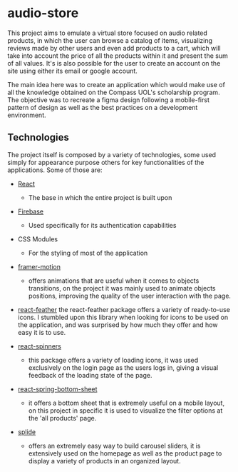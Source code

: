 # audio-store

This project aims to emulate a virtual store focused on audio related products, in which the user can browse a catalog of items, visualizing reviews made by other users and even add products to a cart, which will take into account the price of all the products within it and present the sum of all values. It's is also possible for the user to create an account on the site using either its email or google account.

The main idea here was to create an application which would make use of all the knowledge obtained on the Compass UOL's scholarship program. The objective was to recreate a figma design following a mobile-first pattern of design as well as the best practices on a development environment.

## Technologies

The project itself is composed by a variety of technologies, some used simply for appearance purpose others for key functionalities of the applications. Some of those are:

- [React](https://react.dev/)

  - The base in which the entire project is built upon

- [Firebase](https://firebase.google.com/)

  - Used specifically for its authentication capabilities

- CSS Modules

  - For the styling of most of the application

- [framer-motion](https://www.framer.com/motion/)

  - offers animations that are useful when it comes to objects transitions, on the project it was mainly used to animate objects positions, improving the quality of the user interaction with the page.

- [react-feather](https://github.com/feathericons/react-feather)
  the react-feather package offers a variety of ready-to-use icons. I stumbled upon this library when looking for icons to be used on the application, and was surprised by how much they offer and how easy it is to use.

- [react-spinners](https://github.com/davidhu2000/react-spinners)

  - this package offers a variety of loading icons, it was used exclusively on the login page as the users logs in, giving a visual feedback of the loading state of the page.

- [react-spring-bottom-sheet](https://github.com/stipsan/react-spring-bottom-sheet)

  - it offers a bottom sheet that is extremely useful on a mobile layout, on this project in specific it is used to visualize the filter options at the 'all products' page.

- [splide](https://splidejs.com/)
  - offers an extremely easy way to build carousel sliders, it is extensively used on the homepage as well as the product page to display a variety of products in an organized layout.
